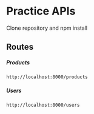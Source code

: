 # Practice APIs

Clone repository and npm install

## Routes

##### Products
`http://localhost:8000/products`

##### Users
`http://localhost:8000/users`
